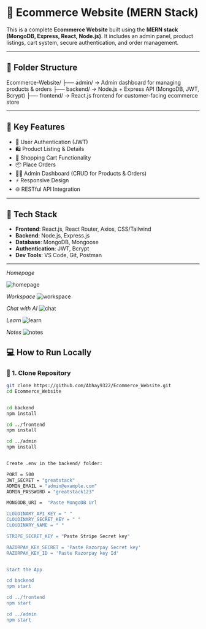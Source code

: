 # 🛒 Ecommerce Website (MERN Stack)

This is a complete **Ecommerce Website** built using the **MERN stack (MongoDB, Express, React, Node.js)**. It includes an admin panel, product listings, cart system, secure authentication, and order management.

---

## 📁 Folder Structure

Ecommerce-Website/
├── admin/ → Admin dashboard for managing products & orders
├── backend/ → Node.js + Express API (MongoDB, JWT, Bcrypt)
├── frontend/ → React.js frontend for customer-facing ecommerce store



---

## 🚀 Key Features

- 🔐 User Authentication (JWT)
- 🛍️ Product Listing & Details
- 🛒 Shopping Cart Functionality
- 📦 Place Orders
- 🧑‍💻 Admin Dashboard (CRUD for Products & Orders)
- ⚡ Responsive Design
- 🌐 RESTful API Integration

---

## 🧰 Tech Stack

- **Frontend**: React.js, React Router, Axios, CSS/Tailwind
- **Backend**: Node.js, Express.js
- **Database**: MongoDB, Mongoose
- **Authentication**: JWT, Bcrypt
- **Dev Tools**: VS Code, Git, Postman

---

*Homepage*
<!-- ![homepage](https://github.com/user-attachments/assets/040856fa-6beb-44f9-ab00-8036abfabe18) -->
![homepage](./images/Homepage.png)

*Workspace*
![workspace](./images/Workspace.png)

*Chat with AI*
![chat](./images/Chat.png)

*Learn*
![learn](./images/Learn.png)

*Notes*
![notes](./images/Notes.png)

## 💻 How to Run Locally

### 📌 1. Clone Repository

```bash
git clone https://github.com/Abhay9322/Ecommerce_Website.git
cd Ecommerce_Website


cd backend
npm install

cd ../frontend
npm install

cd ../admin
npm install


Create .env in the backend/ folder:

PORT = 500
JWT_SECRET = "greatstack"
ADMIN_EMAIL = "admin@example.com"
ADMIN_PASSWORD = "greatstack123"

MONGODB_URI =  "Paste MongoDB Url

CLOUDINARY_API_KEY = " "
CLOUDINARY_SECRET_KEY = " "
CLOUDINARY_NAME = " "

STRIPE_SECRET_KEY = "Paste Stripe Secret key"

RAZORPAY_KEY_SECRET = 'Paste Razorpay Secret key'
RAZORPAY_KEY_ID = 'Paste Razorpay key Id'


Start the App

cd backend
npm start

cd ../frontend
npm start

cd ../admin
npm start

